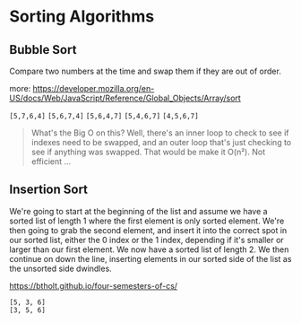 # Sorting Algorithms

## Bubble Sort

Compare two numbers at the time and swap them if they are out of order.

more: https://developer.mozilla.org/en-US/docs/Web/JavaScript/Reference/Global_Objects/Array/sort

`[5,7,6,4]`
`[5,6,7,4]`
`[5,6,4,7]`
`[5,4,6,7]`
`[4,5,6,7]`

> What's the Big O on this? Well, there's an inner loop to check to see if indexes need to be swapped, and an outer loop that's just checking to see if anything was swapped. That would be make it O(n²). Not efficient ...

## Insertion Sort

We're going to start at the beginning of the list and assume we have a sorted list of length 1 where the first element is only sorted element. We're then going to grab the second element, and insert it into the correct spot in our sorted list, either the 0 index or the 1 index, depending if it's smaller or larger than our first element. We now have a sorted list of length 2. We then continue on down the line, inserting elements in our sorted side of the list as the unsorted side dwindles.

https://btholt.github.io/four-semesters-of-cs/

```
[5, 3, 6]
[3, 5, 6]
```